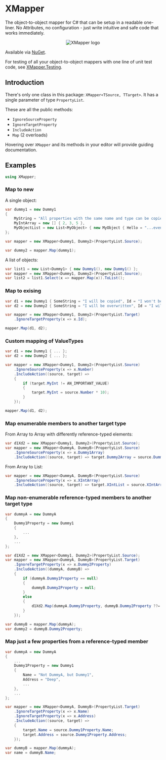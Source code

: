 # XMapper

The object-to-object mapper for C# that can be setup in a readable one-liner. No Attributes, no configuration - just write intuitive and safe code that works immediately.
<p align="center">
    <img src="https://avatars.githubusercontent.com/u/103217522?s=150&v=4" alt="XMapper logo"/>
</p>

Available via [NuGet](https://www.nuget.org/packages/XMapper).

For testing of all your object-to-object mappers with one line of unit test code, see [XMapper.Testing](https://github.com/XMapper/XMapper.Testing).

## Introduction
There's only one class in this package: `XMapper<TSource, TTarget>`. It has a single parameter of type `PropertyList`.

These are all the public methods:

- `IgnoreSourceProperty`
- `IgnoreTargetProperty`
- `IncludeAction`
- `Map` (2 overloads)

Hovering over `XMapper` and its methods in your editor will provide guiding documentation.

## Examples
```csharp
using XMapper;
```

### Map to new
A single object:
```csharp
var dummy1 = new Dummy1
{
    MyString = "All properties with the same name and type can be copied automatically...",
    MyIntArray = new [] { 2, 3, 5 },
    MyObjectList = new List<MyObject> { new MyObject { Hello = "...even a list of objects!" }, new MyObject() },
};

var mapper = new XMapper<Dummy1, Dummy2>(PropertyList.Source);

var dummy2 = mapper.Map(dummy1);
```
A list of objects:
```csharp
var list1 = new List<Dummy1> { new Dummy1(), new Dummy1() };
var mapper = new XMapper<Dummy1, Dummy2>(PropertyList.Source);
var list2 = list1.Select(x => mapper.Map(x)).ToList();
```

### Map to exising
```csharp
var d1 = new Dummy1 { SomeString = "I will be copied", Id = "I won't be copied" };
var d2 = new Dummy2 { SomeString = "I will be overwritten", Id = "I will stay" };

var mapper = new XMapper<Dummy1, Dummy2>(PropertyList.Target)
    .IgnoreTargetProperty(x => x.Id);

mapper.Map(d1, d2);
```

### Custom mapping of ValueTypes
```csharp
var d1 = new Dummy1 { ... };
var d2 = new Dummy2 { ... };

var mapper = new XMapper<Dummy1, Dummy2>(PropertyList.Source)
    .IgnoreSourceProperty(x => x.Number)
    .IncludeAction((source, target) =>
    {
        if (target.MyInt != AN_IMPORTANT_VALUE)
        {
            target.MyInt = source.Number * 10);
        }
    });

mapper.Map(d1, d2);
```

### Map enumerable members to another target type
From Array to Array with differently reference-typed elements:
```csharp
var d1Xd2 = new XMapper<Dummy1, Dummy2>(PropertyList.Source);
var mapper = new XMapper<DummyA, DummyB>(PropertyList.Source)
    .IgnoreSourceProperty(x => x.Dummy1Array)
    .IncludeAction((source, target) => target.Dummy2Array = source.Dummy1Array?.Select(x => d1Xd2.Map(x)).ToArray());
```
From Array to List:
```csharp
var mapper = new XMapper<DummyA, DummyB>(PropertyList.Source)
    .IgnoreSourceProperty(x => x.XIntArray)
    .IncludeAction((source, target) => target.XIntList = source.XIntArray?.ToList());
```

### Map non-enumerable reference-typed members to another target type
```csharp
var dummyA = new DummyA
{
    Dummy1Property = new Dummy1
    {
        ...
    },
    ...
};

var d1Xd2 = new XMapper<Dummy1, Dummy2>(PropertyList.Source);
var mapper = new XMapper<DummyA, DummyB>(PropertyList.Target)
    .IgnoreTargetProperty(x => x.Dummy2Property)
    .IncludeAction((dummyA, dummyB) =>
    {
        if (dummyA.Dummy1Property == null)
        {
            dummyB.Dummy2Property = null;
        }
        else
        {
            d1Xd2.Map(dummyA.Dummy1Property, dummyB.Dummy2Property ??= new());
        }
    });

var dummyB = mapper.Map(dummyA);
var dummy2 = dummyB.Dummy2Property;
```

### Map just a few properties from a reference-typed member
```csharp
var dummyA = new DummyA
{
    ...
    Dummy1Property = new Dummy1
    {
        Name = "Not DummyA, but Dummy1",
        Address = "Deep",
        ...
    },
    ...
};

var mapper = new XMapper<DummyA, DummyB>(PropertyList.Target)
    .IgnoreTargetProperty(x => x.Name)
    .IgnoreTargetProperty(x => x.Address)
    .IncludeAction((source, target) =>
    {
        target.Name = source.Dummy1Property.Name;
        target.Address = source.Dummy1Property.Address;
    });

var dummyB = mapper.Map(dummyA);
var name = dummyB.Name;

```
